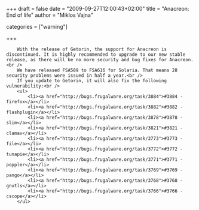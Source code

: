 
+++
draft = false
date = "2009-09-27T12:00:43+02:00"
title = "Anacreon: End of life"
author = "Miklos Vajna"

categories = ["warning"]

+++

        With the release of Getorin, the support for Anacreon is discontinued. It is highly recommended to upgrade to our new stable release, as there will be no more security and bug fixes for Anacreon.<br />
        We have released FSA589 to FSA616 for Solaria. That means 28 security problems were issued in half a year.<br />
        If you update to Getorin, it will also fix the following vulnerability:<br />
        <ul>
            <li><a href="http://bugs.frugalware.org/task/3884">#3884 - firefox</a></li>
            <li><a href="http://bugs.frugalware.org/task/3882">#3882 - flashplugin</a></li>
            <li><a href="http://bugs.frugalware.org/task/3878">#3878 - slim</a></li>
            <li><a href="http://bugs.frugalware.org/task/3821">#3821 - clamav</a></li>
            <li><a href="http://bugs.frugalware.org/task/3773">#3773 - file</a></li>
            <li><a href="http://bugs.frugalware.org/task/3772">#3772 - tunapie</a></li>
            <li><a href="http://bugs.frugalware.org/task/3771">#3771 - poppler</a></li>
            <li><a href="http://bugs.frugalware.org/task/3769">#3769 - pango</a></li>
            <li><a href="http://bugs.frugalware.org/task/3768">#3768 - gnutls</a></li>
            <li><a href="http://bugs.frugalware.org/task/3766">#3766 - cscope</a></li>
        </ul>
            
        